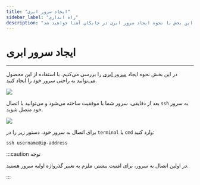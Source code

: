 ```yaml
---
title: "ایجاد سرور ابری"
sidebar_label: "راه اندازی"
description: "در این بخش با نحوه ایجاد سرور ابری در چابکان آشنا خواهید شد"
---
```


# ایجاد سرور ابری
---

در این بخش نحوه ایجاد [سرور ابری](https://chabokan.net/products/cloudserver/) را بررسی می‌کنیم. با استفاده از این محصول می‌توانید به راحتی سرور خود را ایجاد کنید.

![](https://s1.chabokan.net/docs/gifs/cloud-server-setup.gif)

بعد از دقایقی، سرور شما با موفقیت ساخته می‌شود و می‌توانید با اتصال `ssh` به سرور خود متصل شوید.

![](https://s1.chabokan.net/docs/images/cloud-server-dashboard.png)

برای اتصال به سرور خود، دستور زیر را در `terminal` یا `cmd` وارد کنید:

```shell
ssh username@ip-address
```

:::caution توجه

در اولین اتصال به سرور، برای امنیت بیشتر، ملزم به تغییر گذرواژه اولیه سرور هستید.

:::


